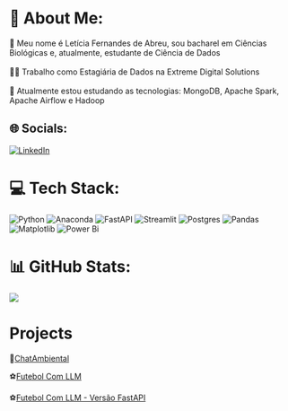# 💫 About Me:
👋 Meu nome é Letícia Fernandes de Abreu, sou bacharel em Ciências Biológicas e, atualmente, estudante de Ciência de Dados<br><br>👩‍💻 Trabalho como Estagiária de Dados na Extreme Digital Solutions<br><br>🌱 Atualmente estou estudando as tecnologias: MongoDB, Apache Spark, Apache Airflow e Hadoop<br>


## 🌐 Socials:
[![LinkedIn](https://img.shields.io/badge/LinkedIn-%230077B5.svg?logo=linkedin&logoColor=white)](https://linkedin.com/in/leticia-fe-abreu) 

# 💻 Tech Stack:
![Python](https://img.shields.io/badge/python-3670A0?style=for-the-badge&logo=python&logoColor=ffdd54) ![Anaconda](https://img.shields.io/badge/Anaconda-%2344A833.svg?style=for-the-badge&logo=anaconda&logoColor=white) ![FastAPI](https://img.shields.io/badge/FastAPI-005571?style=for-the-badge&logo=fastapi) ![Streamlit](https://img.shields.io/badge/Streamlit-%23FE4B4B.svg?style=for-the-badge&logo=streamlit&logoColor=white) ![Postgres](https://img.shields.io/badge/postgres-%23316192.svg?style=for-the-badge&logo=postgresql&logoColor=white) ![Pandas](https://img.shields.io/badge/pandas-%23150458.svg?style=for-the-badge&logo=pandas&logoColor=white) ![Matplotlib](https://img.shields.io/badge/Matplotlib-%23ffffff.svg?style=for-the-badge&logo=Matplotlib&logoColor=black) ![Power Bi](https://img.shields.io/badge/power_bi-F2C811?style=for-the-badge&logo=powerbi&logoColor=black)

# 📊 GitHub Stats:
![](https://github-readme-stats.vercel.app/api/top-langs/?username=Leticia-Infnet&theme=default&hide_border=true&include_all_commits=false&count_private=false&layout=compact)

# Projects 
:deciduous_tree:[ChatAmbiental](https://github.com/Leticia-Infnet/ChatAmbiental)

:soccer:[Futebol Com LLM](https://github.com/Leticia-Infnet/Futebol_Com_LLM)

:soccer:[Futebol Com LLM - Versão FastAPI](https://github.com/Leticia-Infnet/Futebol_Com_LLM_API)



